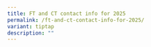```yaml
---
title: FT and CT contact info for 2025
permalink: /ft-and-ct-contact-info-for-2025/
variant: tiptap
description: ""
---
```

